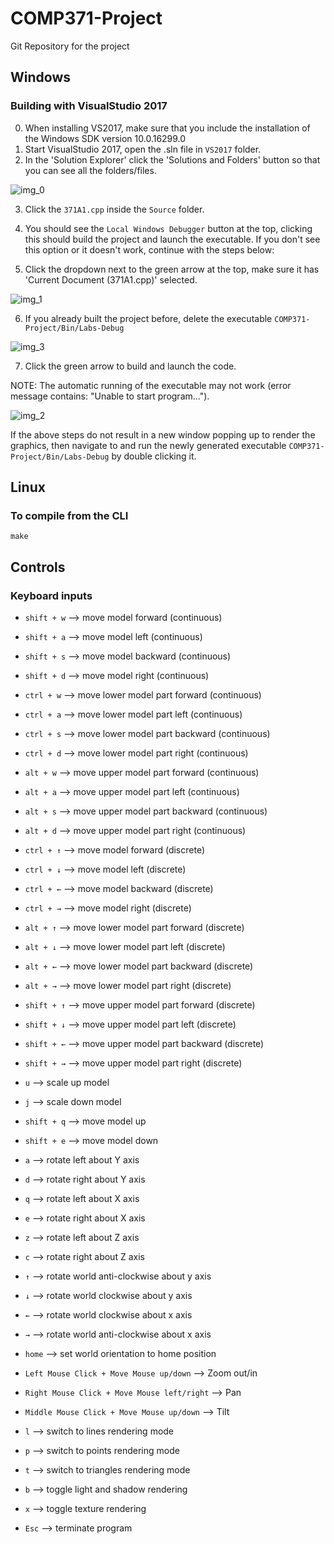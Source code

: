 # COMP371-Project
Git Repository for the project

## Windows

### Building with VisualStudio 2017

0. When installing VS2017, make sure that you include the installation of the Windows SDK version 10.0.16299.0
1. Start VisualStudio 2017, open the .sln file in `VS2017` folder.
2. In the 'Solution Explorer' click the 'Solutions and Folders' button so that you can see all the folders/files.

![img_0](https://i.imgur.com/aBwSKr0.png)

3. Click the `371A1.cpp` inside the `Source` folder.

4. You should see the `Local Windows Debugger` button at the top, clicking this should build the project and launch the executable. If you don't see this option or it doesn't work, continue with the steps below:

5. Click the dropdown next to the green arrow at the top, make sure it has 'Current Document (371A1.cpp)' selected.

![img_1](https://i.imgur.com/85hzUmy_d.webp?maxwidth=728&fidelity=grand)

6. If you already built the project before, delete the executable `COMP371-Project/Bin/Labs-Debug`

![img_3](https://i.imgur.com/n0xEreA_d.webp?maxwidth=728&fidelity=grand)

7. Click the green arrow to build and launch the code.

NOTE: The automatic running of the executable may not work (error message contains: "Unable to start program...").

![img_2](https://i.imgur.com/W1ytNYT_d.webp?maxwidth=728&fidelity=grand)

If the above steps do not result in a new window popping up to render the graphics, then navigate to and run the newly generated executable `COMP371-Project/Bin/Labs-Debug` by double clicking it.

## Linux

### To compile from the CLI
`make`

## Controls

### Keyboard inputs

- `shift + w` --> move model forward (continuous)
- `shift + a` --> move model left (continuous)
- `shift + s` --> move model backward (continuous)
- `shift + d` --> move model right (continuous)

- `ctrl + w` --> move lower model part forward (continuous)
- `ctrl + a` --> move lower model part left (continuous)
- `ctrl + s` --> move lower model part backward (continuous)
- `ctrl + d` --> move lower model part right (continuous)

- `alt + w` --> move upper model part forward (continuous)
- `alt + a` --> move upper model part left (continuous)
- `alt + s` --> move upper model part backward (continuous)
- `alt + d` --> move upper model part right (continuous)

- `ctrl + ↑` --> move model forward (discrete)
- `ctrl + ↓` --> move model left (discrete)
- `ctrl + ←` --> move model backward (discrete)
- `ctrl + →` --> move model right (discrete)

- `alt + ↑` --> move lower model part forward (discrete)
- `alt + ↓` --> move lower model part left (discrete)
- `alt + ←` --> move lower model part backward (discrete)
- `alt + →` --> move lower model part right (discrete)

- `shift + ↑` --> move upper model part forward (discrete)
- `shift + ↓` --> move upper model part left (discrete)
- `shift + ←` --> move upper model part backward (discrete)
- `shift + →` --> move upper model part right (discrete)

- `u` --> scale up model
- `j` --> scale down model

- `shift + q` --> move model up
- `shift + e` --> move model down

- `a` --> rotate left about Y axis
- `d` --> rotate right about Y axis
- `q` --> rotate left about X axis
- `e` --> rotate right about X axis
- `z` --> rotate left about Z axis
- `c` --> rotate right about Z axis

- `↑` --> rotate world anti-clockwise about y axis
- `↓` --> rotate world clockwise about y axis
- `←` --> rotate world clockwise about x axis
- `→` --> rotate world anti-clockwise about x axis
- `home` --> set world orientation to home position

- `Left Mouse Click + Move Mouse up/down` --> Zoom out/in
- `Right Mouse Click + Move Mouse left/right` --> Pan
- `Middle Mouse Click + Move Mouse up/down` --> Tilt

- `l` --> switch to lines rendering mode
- `p` --> switch to points rendering mode
- `t` --> switch to triangles rendering mode

- `b` --> toggle light and shadow rendering
- `x` --> toggle texture rendering

- `Esc` --> terminate program